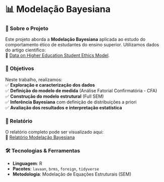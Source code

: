 # 📊 Modelação Bayesiana  

### 📝 Sobre o Projeto  
Este projeto aborda a **Modelação Bayesiana** aplicada ao estudo do comportamento ético de estudantes do ensino superior. Utilizamos dados do artigo científico:  
🔗 [Data on Higher Education Student Ethics Model](https://www.sciencedirect.com/science/article/pii/S2352340919312594?via%3Dihub).  

### 🚀 Objetivos  
Neste trabalho, realizamos:  
✅ **Exploração e caracterização dos dados**  
✅ **Definição do modelo de medida** (Análise Fatorial Confirmatória - CFA)  
✅ **Construção do modelo estrutural** (Full SEM)  
✅ **Inferência Bayesiana** com definição de distribuições a priori  
✅ **Avaliação dos resultados e interpretação estatística**  

### 📂 Relatório  
O relatório completo pode ser visualizado aqui:  
🔗 [Relatório Modelação Bayesiana](https://typst.app/project/ro5kozlwXy067iuHoj3JbX)  

### 🛠️ Tecnologias & Ferramentas  
- **Linguagem**: R  
- **Pacotes**: `lavaan`, `brms`, `foreign`, `tidyverse`  
- **Metodologia**: Modelação de Equações Estruturais (SEM)  